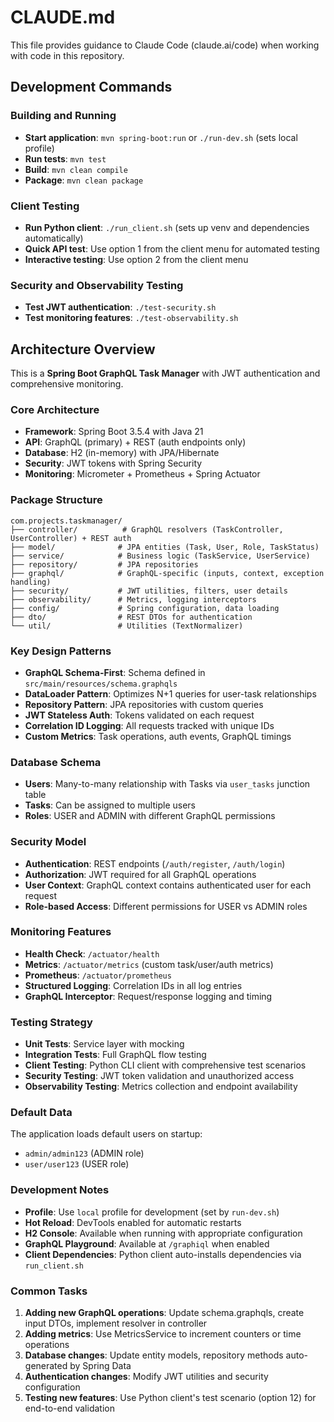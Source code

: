 # CLAUDE.md

This file provides guidance to Claude Code (claude.ai/code) when working with code in this repository.

## Development Commands

### Building and Running
- **Start application**: `mvn spring-boot:run` or `./run-dev.sh` (sets local profile)
- **Run tests**: `mvn test`
- **Build**: `mvn clean compile`
- **Package**: `mvn clean package`

### Client Testing
- **Run Python client**: `./run_client.sh` (sets up venv and dependencies automatically)
- **Quick API test**: Use option 1 from the client menu for automated testing
- **Interactive testing**: Use option 2 from the client menu

### Security and Observability Testing
- **Test JWT authentication**: `./test-security.sh`
- **Test monitoring features**: `./test-observability.sh`

## Architecture Overview

This is a **Spring Boot GraphQL Task Manager** with JWT authentication and comprehensive monitoring.

### Core Architecture
- **Framework**: Spring Boot 3.5.4 with Java 21
- **API**: GraphQL (primary) + REST (auth endpoints only)
- **Database**: H2 (in-memory) with JPA/Hibernate
- **Security**: JWT tokens with Spring Security
- **Monitoring**: Micrometer + Prometheus + Spring Actuator

### Package Structure
```
com.projects.taskmanager/
├── controller/          # GraphQL resolvers (TaskController, UserController) + REST auth
├── model/              # JPA entities (Task, User, Role, TaskStatus)
├── service/            # Business logic (TaskService, UserService)
├── repository/         # JPA repositories
├── graphql/            # GraphQL-specific (inputs, context, exception handling)
├── security/           # JWT utilities, filters, user details
├── observability/      # Metrics, logging interceptors
├── config/             # Spring configuration, data loading
├── dto/                # REST DTOs for authentication
└── util/               # Utilities (TextNormalizer)
```

### Key Design Patterns
- **GraphQL Schema-First**: Schema defined in `src/main/resources/schema.graphqls`
- **DataLoader Pattern**: Optimizes N+1 queries for user-task relationships
- **Repository Pattern**: JPA repositories with custom queries
- **JWT Stateless Auth**: Tokens validated on each request
- **Correlation ID Logging**: All requests tracked with unique IDs
- **Custom Metrics**: Task operations, auth events, GraphQL timings

### Database Schema
- **Users**: Many-to-many relationship with Tasks via `user_tasks` junction table
- **Tasks**: Can be assigned to multiple users
- **Roles**: USER and ADMIN with different GraphQL permissions

### Security Model
- **Authentication**: REST endpoints (`/auth/register`, `/auth/login`)
- **Authorization**: JWT required for all GraphQL operations
- **User Context**: GraphQL context contains authenticated user for each request
- **Role-based Access**: Different permissions for USER vs ADMIN roles

### Monitoring Features
- **Health Check**: `/actuator/health`
- **Metrics**: `/actuator/metrics` (custom task/user/auth metrics)
- **Prometheus**: `/actuator/prometheus`
- **Structured Logging**: Correlation IDs in all log entries
- **GraphQL Interceptor**: Request/response logging and timing

### Testing Strategy
- **Unit Tests**: Service layer with mocking
- **Integration Tests**: Full GraphQL flow testing
- **Client Testing**: Python CLI client with comprehensive test scenarios
- **Security Testing**: JWT token validation and unauthorized access
- **Observability Testing**: Metrics collection and endpoint availability

### Default Data
The application loads default users on startup:
- `admin/admin123` (ADMIN role)
- `user/user123` (USER role)

### Development Notes
- **Profile**: Use `local` profile for development (set by `run-dev.sh`)
- **Hot Reload**: DevTools enabled for automatic restarts
- **H2 Console**: Available when running with appropriate configuration
- **GraphQL Playground**: Available at `/graphiql` when enabled
- **Client Dependencies**: Python client auto-installs dependencies via `run_client.sh`

### Common Tasks
1. **Adding new GraphQL operations**: Update schema.graphqls, create input DTOs, implement resolver in controller
2. **Adding metrics**: Use MetricsService to increment counters or time operations
3. **Database changes**: Update entity models, repository methods auto-generated by Spring Data
4. **Authentication changes**: Modify JWT utilities and security configuration
5. **Testing new features**: Use Python client's test scenario (option 12) for end-to-end validation